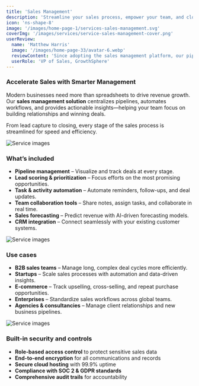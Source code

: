 ```yaml
---
title: 'Sales Management'
description: 'Streamline your sales process, empower your team, and close deals faster with a data-driven sales management solution built for modern businesses.'
icon: 'ns-shape-8'
image: '/images/home-page-1/services-sales-management.svg'
coverImg: '/images/services/service-sales-management-cover.png'
userReview:
  name: 'Matthew Harris'
  image: '/images/home-page-33/avatar-6.webp'
  reviewContent: 'Since adopting the sales management platform, our pipeline visibility has improved dramatically. Reps spend less time on admin and more time closing deals.'
  userRole: 'VP of Sales, GrowthSphere'
---
```


### Accelerate Sales with Smarter Management

Modern businesses need more than spreadsheets to drive revenue growth. Our **sales management solution** centralizes pipelines, automates workflows, and provides actionable insights—helping your team focus on building relationships and winning deals.

From lead capture to closing, every stage of the sales process is streamlined for speed and efficiency.

![Service images](/images/services/service-details-1.png)

### What’s included

- **Pipeline management** – Visualize and track deals at every stage.
- **Lead scoring & prioritization** – Focus efforts on the most promising opportunities.
- **Task & activity automation** – Automate reminders, follow-ups, and deal updates.
- **Team collaboration tools** – Share notes, assign tasks, and collaborate in real time.
- **Sales forecasting** – Predict revenue with AI-driven forecasting models.
- **CRM integration** – Connect seamlessly with your existing customer systems.

![Service images](/images/services/service-details-2.png)

### Use cases

- **B2B sales teams** – Manage long, complex deal cycles more efficiently.
- **Startups** – Scale sales processes with automation and data-driven insights.
- **E-commerce** – Track upselling, cross-selling, and repeat purchase opportunities.
- **Enterprises** – Standardize sales workflows across global teams.
- **Agencies & consultancies** – Manage client relationships and new business pipelines.

![Service images](/images/services/service-details-3.jpg)

### Built-in security and controls

- **Role-based access control** to protect sensitive sales data
- **End-to-end encryption** for all communications and records
- **Secure cloud hosting** with 99.9% uptime
- **Compliance with SOC 2 & GDPR standards**
- **Comprehensive audit trails** for accountability
